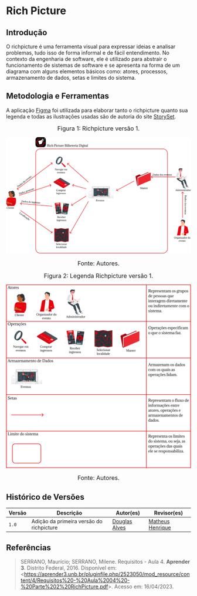 # Rich Picture

## Introdução
O richpicture é uma ferramenta visual para expressar ideias e analisar problemas, tudo isso de forma informal e de fácil entendimento. No contexto da engenharia de software, ele é utilizado para abstrair o funcionamento de sistemas de software e se apresenta na forma de um diagrama com alguns elementos básicos como: atores, processos, armazenamento de dados, setas e limites do sistema.

## Metodologia e Ferramentas
 A aplicação [Figma](https://www.figma.com) foi utilizada para elaborar tanto o richpicture quanto sua legenda e todas as ilustrações usadas são de autoria do site [StorySet](https://storyset.com). 

<font size="3"><p style="text-align: center">Figura 1: Richpicture versão 1.</p></font>

![Richpicturev1](assets/richpicture/richpicturev1.png)

<font size="3"><p style="text-align: center">Fonte: Autores.</p></font>

<font size="3"><p style="text-align: center">Figura 2: Legenda Richpicture versão 1.</p></font>
![LegendaRichpicturev1](assets/richpicture/legendav1.png)

<font size="3"><p style="text-align: center">Fonte: Autores.</p></font>
## Histórico de Versões
Versão   | Descrição | Autor(es) | Revisor(es)
--------- | ------ | ---------- | ----------
`1.0` | Adição da primeira versão do richpicture  | [Douglas Alves](https://github.com/dougalvs) | [Matheus Henrique](https://github.com/mathonaut)

## Referências

>SERRANO, Maurício; SERRANO, Milene. Requisitos - Aula 4. **Aprender 3**. Distrito Federal, 2016. Disponível em: <<https://aprender3.unb.br/pluginfile.php/2523050/mod_resource/content/4/Requisitos%20-%20Aula%2004%20-%20Parte%202%20RichPicture.pdf>>. Acesso em: 16/04/2023.

